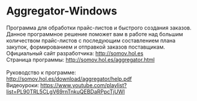 # Aggregator-Windows
Программа для обработки прайс-листов и быстрого создания заказов. 
<br>Данное программное решение поможет вам в работе над большим количеством прайс-листов с последующим составлением плана закупок, формированием и отправкой заказов поставщикам.
<br>Официальный сайт разработчика: http://somov.hol.es
<br>Страница программы: http://somov.hol.es/aggregator.html
<br>
<br>Руководство к программе: http://somov.hol.es/download/aggregator/help.pdf
<br>Видеоуроки: https://www.youtube.com/playlist?list=PL90TRL5CLgV69rnTnkuQEBDaRPpcTjUWI